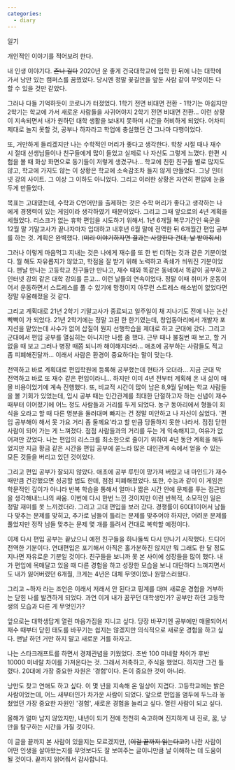```yaml
---
categories:
  - diary
---
```


일기   

개인적인 이야기를 적어보려 한다.

내 인생 이야기다. ~~존나 길다~~
2020년 운 좋게 건국대학교에 입학 한 뒤에 나는 대학에 가서 낭만 있는 캠퍼스를 꿈꿨었다.
당시엔 정말 꽃길만을 앞둔 사람 같이 무엇이든 다 할 수 있을 것만 같았다.

그러나 다들 기억하듯이 코로나가 터졌었다.
1학기 전면 비대면 전환 - 1학기는 아쉽지만 2학기는 학교에 가서 새로운 사람들을 사귀어야지
2학기 전면 비대면 전환... 이런 상황이 지속되면서 내가 원하던 대학 생활을 보내지 못하며 시간을 허비하게 되었다.
어차피 제대로 놀지 못할 것, 공부나 하자라고 학업에 충실했던 건 그나마 다행이었다.

또, 거만하게 들리겠지만 나는 수학적인 머리가 좋다고 생각한다. 학창 시절 때나 재수 시 절대 선생님들이나 친구들에게 많이 들었고 실제로 나 자신도 그렇게 느꼈다. 한편 시험을 볼 때 화상 화면으로 동기들이 저렇게 생겼구나... 학교에 친한 친구들 별로 많지도 않고, 학교에 가지도 않는 이 상황은 학교에 소속감조차 들지 않게 만들었다. 그냥 인터넷 강의 사이트. 그 이상 그 이하도 아니었다. 그리고 이러한 상황은 자연히 편입에 눈을 두게 만들었다.

목표는 고대였는데, 수학과 C언어만을 출제하는 것은 수학 머리가 좋다고 생각하는 나에게 경쟁력이 있는 게임이라 생각하였기 때문이었다. 그리고 그때 앞으로의 4년 계획을 세웠었다. 리스크가 없는 휴학 편입을 시도하기 위해서.
1년 6개월 복무기간인 육군을 12월 말 기말고사가 끝나자마자 입대하고 내후년 6월 말에 전역한 뒤 6개월간 편입 공부를 하는 것. 계획은 완벽했다. (~~미리 이야기하자면 결과는 사랑한다 건대, 날 받아줘서~~)

그러나 이렇게 마음먹고 지내는 것은 나에게 재수를 또 한 번 더하는 것과 같은 기분이었다. 뭘 해도 자유롭지가 않았고, 학점을 잘 받기 위해 노력하고 족쇄가 씌워진 기분이었다. 맨날 만나는 고등학교 친구들만 만나고, 재수 때와 똑같은 동네에서 똑같이 공부하고 인터넷 강의 같은 대학 강의를 듣고... 이런 날들의 연속이었다. 정말 이때 취미가 운동이어서 운동하면서 스트레스를 풀 수 있기에 망정이지 아무런 스트레스 해소법이 없었다면 정말 우울해졌을 것 같다.

그리고 계획대로 21년 2학기 기말고사가 종료되고 일주일이 채 지나기도 전에 나는 논산 빡빡이 가 되었다. 21년 2학기에는 정말 고된 한 한기였는데, 창업동아리에서 개발자 포지션을 맡았는데 사수가 없어 삽질이 뭔지 선행학습을 제대로 하고 군대에 갔다. 그리고 군대에서 편입 공부를 열심히는 아니지만 나름 좀 했다. 근무 때나 불침번 때 보고, 할 거 없을 때 보고 그러나 병장 때쯤 되니까 해이해지더라... 애초에 공부하는 사람들도 적고 좀 피폐해진달까... 이래서 사람은 환경이 중요하다는 말이 맞는다.

전역하고 바로 계획대로 편입학원에 등록해 공부했는데 현타가 오더라...
지금 군대 막 전역하고 바로 또 재수 같은 편입이라니...
하지만 이미 4년 전부터 계획해 온 내 삶이 매몰 비용이었기에 계속 진행했다. 또, 비교적 시간이 많이 남은 8,9월 달에는 학교 사람들을 볼 기회가 있었는데, 입시 공부 때는 인간관계를 최대한 단절하고자 하는 신념이 재수 때부터 이어졌기에 어느 정도 사람들과 거리를 두게 되었다. 농구 동아리에서 형들이 회식을 오라고 할 때 다른 명분을 둘러대며 빠지는 건 정말 미안하고 나 자신이 싫었다. '편입 공부해야 해서 못 가요 거리 좀 둘께요'라고 할 만큼 당돌하지 못한 나라서. 점점 닫힌 사람이 되어 가는 게 느껴졌다. 
점점 사람들과의 거리를 두는 게 익숙해지고, 여유가 없어져만 갔었다.
나는 편입의 리스크를 최소한으로 줄이기 위하여 4년 동안 계획을 해두었지만 지금 황금 같은 시간을 편입 공부에 쏟느라 많은 대인관계 속에서 얻을 수 있는 모든 것들을 버리고 있던 것이었다.

그리고 편입 공부가 잘되지 않았다. 애초에 공부 루틴이 망가져 버렸고 내 마인드가 재수 때만큼 건강했으면 성공할 법도 한데, 점점 피폐해졌었다. 또한, 수능과 같이 이 게임은 학문적인 깊이가 아니라 반복 학습을 통해서 얼마나 짧은 시간 안에 문제를 푸는 접근법을 생각해내느냐의 싸움. 이번에 다시 한번 느낀 것이지만 이런 반복적, 소모적인 일은 정말 재미를 못 느끼겠더라. 그리고 고대 편입을 보러 갔다. 경쟁률이 60대1이어서 남들 다 맞추는 문제를 맞히고, 추가로 남들이 틀리는 문제를 맞추어야 하지만, 어려운 문제를 풀었지만 정작 남들 맞추는 문제 몇 개를 틀려서 건대로 복학할 예정이다.

이제 다시 편입 공부는 끝났으니 예전 친구들을 하나둘씩 다시 만나기 시작했다.
드디어 전역한 기분이다. 연대편입은 포기해서 아직은 홀가분하진 않지만 뭐 그래도 한 달 정도 지나면 자유로운 기분일 것이다. 친구들을 보니까 못 본 사이에 성장들을 많이 했다.
내가 편입에 목매달고 있을 때 다른 경험을 하고 성장한 모습을 보니 대단하다 느껴지면서도 내가 잃어버렸던 6개월, 크게는 4년은 대체 무엇이었나 원망스러웠다.

그리고 ~하자 라는 조언은 이래서 저래서 안 된다고 핑계를 대며 새로운 경험을 거부하는 닫힌 나를 발견하게 되었다. 과연 이게 내가 꿈꾸던 대학생인가? 공부만 하던 고등학생의 모습과 다른 게 무엇인가?

앞으로는 대학생답게 열린 마음가짐을 지니고 싶다. 당장 바꾸기엔 공부에만 매몰되어서 재수 때부터 닫힌 태도를 바꾸기는 쉽지는 않겠지만 의식적으로 새로운 경험을 하고 싶다. 맨날 하던 거만 하지 말고 새로운 거를 하자고.

나는 스타크래프트를 하면서 경제관념을 키웠었다. 초반 100 미네랄 차이가 후반 10000 미네랄 차이를 가져온다는 것.
그래서 저축하고, 주식을 했었다. 하지만 그건 틀렸다. 20대에 가장 중요한 자원은 '경험'이다. 돈이 중요한 것이 아니라.

낭만도 찾고 연애도 하고 싶다. 이 몇 년을 지속해 온 일상이 지겹다.
고등학교에는 밝은 사람이었는데, 어느 새부터인가 차가운 사람이 되었다.
앞으로 편입을 염두에 두느라 놓쳤었던 가장 중요한 자원인 '경험', 새로운 경험을 늘리고 싶다.
열린 사람이 되고 싶다. 

올해가 얼마 남지 않았지만, 내년이 되기 전에 천천히 숙고하며 진지하게 내 진로, 꿈, 낭만을 탐구하는 시간을 가질 것이다.



이 글을 끝까지 본 사람이 있을지는 모르겠지만, (~~이걸 끝까지 읽는다고?~~)
나란 사람이 어떤 인생을 살아왔는지를 무엇보다도 잘 보여주는 글이니만큼 날 이해하는 데 도움이 될 것이다.
끝까지 읽어줘서 감사합니다.

